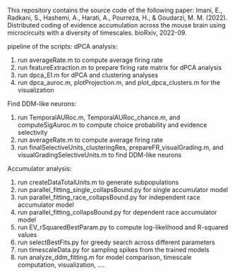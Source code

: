 This repository contains the source code of the following paper:
Imani, E., Radkani, S., Hashemi, A., Harati, A., Pourreza, H., & Goudarzi, M. M. (2022). Distributed coding of evidence accumulation 
across the mouse brain using microcircuits with a diversity of timescales. bioRxiv, 2022-09.

pipeline of the scripts:
dPCA analysis:
1) run averageRate.m to compute average firing rate
2) run featureExtraction.m to prepare firing rate matrix for dPCA analysis
3) run dpca_EI.m for dPCA and clustering analyses
4) run dpca_auroc.m, plotProjection.m, and plot_dpca_clusters.m for the visualization

Find DDM-like neurons:
1) run TemporalAURoc.m, TemporalAURoc_chance.m, and computeSigAuroc.m to compute choice probability and evidence selectivity
2) run averageRate.m to compute average firing rate
3) run finalSelectiveUnits_clusteringRes, prepareFR_visualGrading.m, and visualGradingSelectiveUnits.m to find DDM-like neurons

Accumulator analysis:
1) run createDataTotalUnits.m to generate subpopulations
2) run parallel_fitting_single_collapsBound.py for single accumulator model
3) run parallel_fitting_race_collapsBound.py for independent race accumulator model
4) run parallel_fitting_collapsBound.py for dependent race accumulator model
5) run EV_rSquaredBestParam.py to compute log-likelihood and R-squared values
6) run selectBestFits.py for greedy search across different parameters
7) run timescaleData.py for sampling spikes from the trained models
8) run analyze_ddm_fitting.m for model comparison, timescale computation, visualization, ....


